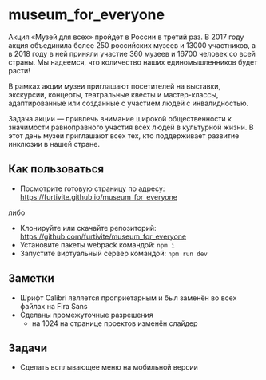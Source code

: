 # museum_for_everyone
Акция «Музей для всех» пройдет в России в третий раз. В 2017 году акция объединила более 250 российских музеев и 13000 участников, а в 2018 году в ней приняли участие 360 музеев и 16700 человек со всей страны. Мы надеемся, что количество наших единомышленников будет расти!

В рамках акции музеи приглашают посетителей на выставки, экскурсии, концерты, театральные квесты и мастер-классы, адаптированные или созданные с участием людей с инвалидностью.

Задача акции — привлечь внимание широкой общественности к значимости равноправного участия всех людей в культурной жизни. В этот день музеи приглашают всех тех, кто поддерживает развитие инклюзии в нашей стране.

## Как пользоваться
- Посмотрите готовую страницу по адресу: <https://furtivite.github.io/museum_for_everyone>

либо

- Клонируйте или скачайте репозиторий: <https://github.com/furtivite/museum_for_everyone>
- Установите пакеты webpack командой: `npm i`
- Запустите виртуальный сервер командой: `npm run dev`

## Заметки
- Шрифт Calibri является проприетарным и был заменён во всех файлах на Fira Sans
- Сделаны промежуточные разрешения
  - на 1024 на странице проектов изменён слайдер

## Задачи
- Сделать всплывающее меню на мобильной версии

